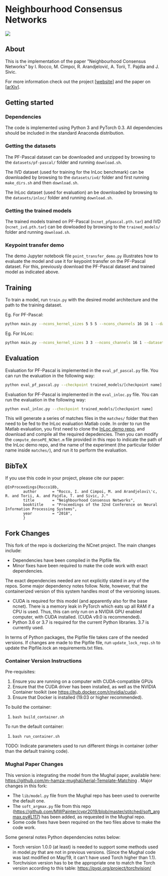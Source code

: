 # Neighbourhood Consensus Networks

![](https://www.di.ens.fr/willow/research/ncnet/images/teaser.png)


## About

This is the implementation of the paper "Neighbourhood Consensus Networks" by I. Rocco, M. Cimpoi, R. Arandjelović, A. Torii, T. Pajdla and J. Sivic.

For more information check out the project [[website](http://www.di.ens.fr/willow/research/ncnet/)] and the paper on [[arXiv](https://arxiv.org/abs/1810.10510)].


## Getting started

### Dependencies

The code is implemented using Python 3 and PyTorch 0.3. All dependencies should be included in the standard Anaconda distribution.

### Getting the datasets

The PF-Pascal dataset can be downloaded and unzipped by browsing to the `datasets/pf-pascal/` folder and running `download.sh`.

The IVD dataset (used for training for the InLoc benchmark) can be downloaded by browsing to the `datasets/ivd/` folder and first running `make_dirs.sh` and then `download.sh`.

The InLoc dataset (used for evaluation) an be downloaded by browsing to the `datasets/inloc/` folder and running `download.sh`. 

### Getting the trained models

The trained models trained on PF-Pascal (`ncnet_pfpascal.pth.tar`) and IVD (`ncnet_ivd.pth.tar`) can be dowloaded by browsing to the `trained_models/` folder and running `download.sh`.

### Keypoint transfer demo

The demo Jupyter notebook file `point_transfer_demo.py` illustrates how to evaluate the model and use it for keypoint transfer on the PF-Pascal dataset. For this, previously download the PF-Pascal dataset and trained model as indicated above.

## Training

To train a model, run `train.py` with the desired model architecture and the path to the training dataset.

Eg. For PF-Pascal:

```bash
python main.py --ncons_kernel_sizes 5 5 5 --ncons_channels 16 16 1 --dataset_image_path datasets/pf-pascal --dataset_csv_path datasets/pf-pascal/image_pairs/ 
```

Eg. For InLoc: 

```bash
python main.py --ncons_kernel_sizes 3 3 --ncons_channels 16 1 --dataset_image_path datasets/ivd --dataset_csv_path datasets/ivd/image_pairs/ 
```

## Evaluation

Evaluation for PF-Pascal is implemented in the `eval_pf_pascal.py` file. You can run the evaluation in the following way: 

```bash
python eval_pf_pascal.py --checkpoint trained_models/[checkpoint name]
```

Evaluation for PF-Pascal is implemented in the `eval_inloc.py` file. You can run the evaluation in the following way: 

```bash
python eval_inloc.py --checkpoint trained_models/[checkpoint name]
```

This will generate a series of matches files in the `matches/` folder that then need to be fed to the InLoc evaluation Matlab code. 
In order to run the Matlab evaluation, you first need to clone the [InLoc demo repo](https://github.com/HajimeTaira/InLoc_demo), and download and compile all the required depedencies. Then you can modify the `compute_densePE_NCNet.m` file provided in this repo to indicate the path of the InLoc demo repo, and the name of the experiment (the particular folder name inside `matches/`), and run it to perform the evaluation.


## BibTeX 

If you use this code in your project, please cite our paper:
````
@InProceedings{Rocco18b,
        author       = "Rocco, I. and Cimpoi, M. and Arandjelovi\'c, R. and Torii, A. and Pajdla, T. and Sivic, J."
        title        = "Neighbourhood Consensus Networks",
        booktitle    = "Proceedings of the 32nd Conference on Neural Information Processing Systems",
        year         = "2018",
        }
````

## Fork Changes

This fork of the repo is dockerizing the NCnet project. The main changes include:
- Dependencies have been compiled in the Pipfile file.
- Minor fixes have been required to make the code work with exact dependencies.

The exact dependencies needed are not explicitly stated in any of the repos. Some major dependency notes follow. Note, however, that the containerized version of this system handles most of the versioning issues.
- CUDA is required for this model (and apparently also for the base ncnet). There is a memory leak in PyTorch which eats up all RAM if a CPU is used. Thus, this can only run on a NVIDIA GPU enabled computer, with CUDA installed. (CUDA v9.0 is recommended).
- Python 3.6 or 3.7 is required for the current Python libraries. 3.7 is currently used.

In terms of Python packages, the Pipfile file takes care of the needed versions. If changes are made to the Pipfile file, run `update_lock_reqs.sh` to update the Pipfile.lock an requirements.txt files.

### Container Version Instructions

Pre-requisites:
1. Ensure you are running on a computer with CUDA-compatible GPUs
1. Ensure that the CUDA driver has been installed, as well as the NVIDIA Container toolkit (see https://hub.docker.com/r/nvidia/cuda).
1. Ensure that Docker is installed (19.03 or higher recommended).

To build the container:
1. `bash build_container.sh`

To run the default container:
1. `bash run_container.sh`

TODO: Indicate parameters used to run different things in container (other than the default training code).

### Mughal Paper Changes

This version is integrating the model from the Mughal paper, available here: https://github.com/m-hamza-mughal/Aerial-Template-Matching . Major changes in this fork:
- The `lib/model.py` file from the Mughal repo has been used to overwrite the default one.
- The `soft_argmax.py` file from this repo (https://github.com/MWPainter/cvpr2019/blob/master/stitched/soft_argmax.py#L117) has been added, as requested in the Mughal repo.
- Some code fixes have been required on the two files above to make the code work.

Some general notes Python dependencies notes below:
- Torch version 1.0.0 (at least) is needed to support some methods used in model.py that are not in previous versions. (Since the Mughal code was last modified on May/19, it can't have used Torch higher than 1.1).
- Torchvision version has to be the appropriate one to match the Torch version according to this table: https://pypi.org/project/torchvision/
